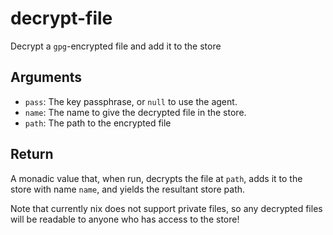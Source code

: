 decrypt-file
=============

Decrypt a `gpg`-encrypted file and add it to the store

Arguments
----------

* `pass`: The key passphrase, or `null` to use the agent.
* `name`: The name to give the decrypted file in the store.
* `path`: The path to the encrypted file

Return
-------

A monadic value that, when run, decrypts the file at `path`, adds it to the
store with name `name`, and yields the resultant store path.

Note that currently nix does not support private files, so any decrypted files
will be readable to anyone who has access to the store!
